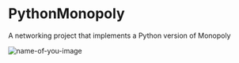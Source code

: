# PythonMonopoly
A networking project that implements a Python version of Monopoly

![name-of-you-image](https://github.com/dylink/PythonMonopoly/blob/master/Monopoly.png?raw=true)
